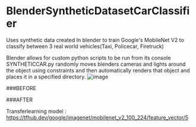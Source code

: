 # BlenderSyntheticDatasetCarClassifier
Uses synthetic data created In blender to train Google's MobileNet V2 to classify between 3 real world vehicles(Taxi, Policecar, Firetruck)

Blender allows for custom python scripts to be run from its console SYNTHETICCAR.py randomly moves blenders cameras and lights around the object using constraints and then automatically renders that object and places it in a specified directory.
![image](https://user-images.githubusercontent.com/89361982/149077844-703336a6-545e-4ae6-be51-d79adf9d7456.png)




###BEFORE

###AFTER




Transferlearning model : https://tfhub.dev/google/imagenet/mobilenet_v2_100_224/feature_vector/5
